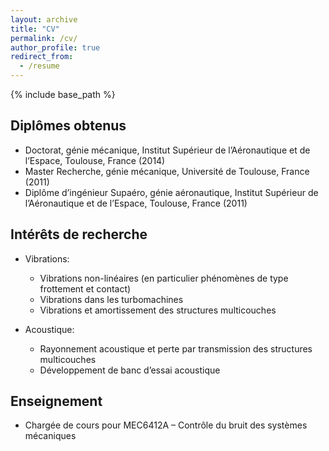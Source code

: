 ```yaml
---
layout: archive
title: "CV"
permalink: /cv/
author_profile: true
redirect_from:
  - /resume
---
```


{% include base_path %}

Diplômes obtenus
---
* Doctorat, génie mécanique, Institut Supérieur de l’Aéronautique et de l’Espace, Toulouse, France (2014)
* Master Recherche, génie mécanique, Université de Toulouse, France (2011)
* Diplôme d’ingénieur Supaéro, génie aéronautique, Institut Supérieur de l’Aéronautique et de l’Espace, Toulouse, France (2011)

Intérêts de recherche
---
* Vibrations: 
  * Vibrations non-linéaires (en particulier phénomènes de type frottement et contact)
  * Vibrations dans les turbomachines
  * Vibrations et amortissement des structures multicouches

* Acoustique: 
  * Rayonnement acoustique et perte par transmission des structures multicouches
  * Développement de banc d’essai acoustique
  
Enseignement
---
* Chargée de cours pour MEC6412A – Contrôle du bruit des systèmes mécaniques